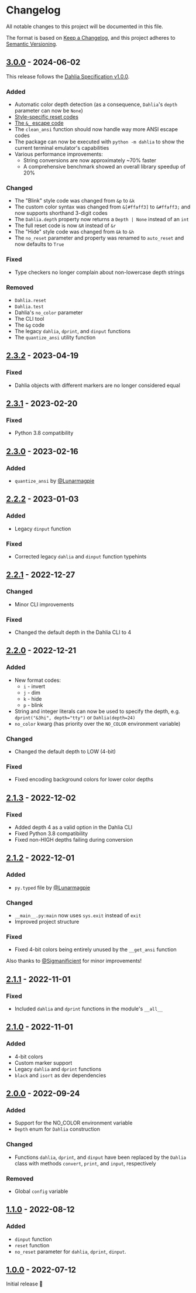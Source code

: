 # Changelog

All notable changes to this project will be documented in this file.

The format is based on [Keep a Changelog](https://keepachangelog.com/en/1.0.0/),
and this project adheres to [Semantic Versioning](https://semver.org/spec/v2.0.0.html).

## [3.0.0] - 2024-06-02

This release follows the [Dahlia Specification v1.0.0][spec].

### Added
- Automatic color depth detection (as a consequence, `Dahlia`'s `depth`
  parameter can now be `None`)
- [Style-specific reset codes][spec-reset]
- [The `&_` escape code][spec-esc]
- The `clean_ansi` function should now handle way more ANSI escape codes
- The package can now be executed with `python -m dahlia` to show the current
  terminal emulator's capabilities
- Various performance improvements:
  - String conversions are now approximately ~70% faster
  - A comprehensive benchmark showed an overall library speedup of 20%

### Changed
- The "Blink" style code was changed from `&p` to `&k`
- The custom color syntax was changed from `&[#ffaff3]` to `&#ffaff3;` and now
  supports shorthand 3-digit codes
- The `Dahlia.depth` property now returns a `Depth | None` instead of an `int`
- The full reset code is now `&R` instead of `&r`
- The "Hide" style code was changed from `&k` to `&h`
- The `no_reset` parameter and property was renamed to `auto_reset` and now
  defaults to `True`

### Fixed
- Type checkers no longer complain about non-lowercase depth strings

### Removed
- `Dahlia.reset`
- `Dahlia.test`
- Dahlia's `no_color` parameter
- The CLI tool
- The `&g` code
- The legacy `dahlia`, `dprint`, and `dinput` functions
- The `quantize_ansi` utility function

[spec]: https://github.com/dahlia-lib/spec/
[spec-reset]: https://github.com/dahlia-lib/spec/blob/main/SPECIFICATION.md#resetting
[spec-esc]: https://github.com/dahlia-lib/spec/blob/main/SPECIFICATION.md#escaping

## [2.3.2] - 2023-04-19

### Fixed
- Dahlia objects with different markers are no longer considered equal

## [2.3.1] - 2023-02-20

### Fixed
- Python 3.8 compatibility

## [2.3.0] - 2023-02-16

### Added
- `quantize_ansi` by [@Lunarmagpie](https://github.com/Lunarmagpie)

## [2.2.2] - 2023-01-03

### Added
- Legacy `dinput` function

### Fixed
- Corrected legacy `dahlia` and `dinput` function typehints

## [2.2.1] - 2022-12-27

### Changed
- Minor CLI improvements

### Fixed
- Changed the default depth in the Dahlia CLI to 4

## [2.2.0] - 2022-12-21

### Added
- New format codes:
  - `i` - invert
  - `j` - dim
  - `k` - hide
  - `p` - blink
- String and integer literals can now be used to specify the depth, e.g. `dprint("&3hi", depth="tty")` or `Dahlia(depth=24)`
- `no_color` kwarg (has priority over the `NO_COLOR` environment variable)

### Changed
- Changed the default depth to LOW (4-bit)

### Fixed
- Fixed encoding background colors for lower color depths

## [2.1.3] - 2022-12-02

### Fixed
- Added depth 4 as a valid option in the Dahlia CLI
- Fixed Python 3.8 compatibility
- Fixed non-HIGH depths failing during conversion

## [2.1.2] - 2022-12-01

### Added
- `py.typed` file by [@Lunarmagpie](https://github.com/Lunarmagpie)

### Changed
- `__main__.py:main` now uses `sys.exit` instead of `exit`
- Improved project structure

### Fixed
- Fixed 4-bit colors being entirely unused by the `__get_ansi` function

Also thanks to [@Sigmanificient](https://github.com/Sigmanificient) for minor improvements!

## [2.1.1] - 2022-11-01

### Fixed
- Included `dahlia` and `dprint` functions in the module's `__all__`

## [2.1.0] - 2022-11-01

### Added
- 4-bit colors
- Custom marker support
- Legacy `dahlia` and `dprint` functions
- `black` and `isort` as dev dependencies

## [2.0.0] - 2022-09-24

### Added
- Support for the NO_COLOR environment variable
- `Depth` enum for `Dahlia` construction

### Changed
- Functions `dahlia`, `dprint`, and `dinput` have been replaced by the `Dahlia` class with methods `convert`, `print`, and `input`, respectively

### Removed
- Global `config` variable

## [1.1.0] - 2022-08-12

### Added
- `dinput` function
- `reset` function
- `no_reset` parameter for `dahlia`, `dprint`, `dinput`.

## [1.0.0] - 2022-07-12

Initial release 🎉

[1.0.0]: https://github.com/trag1c/Dahlia/releases/tag/1.0.0
[1.1.0]: https://github.com/trag1c/Dahlia/compare/1.0.0...1.1.0
[2.0.0]: https://github.com/trag1c/Dahlia/compare/1.1.0...2.0.0
[2.1.0]: https://github.com/trag1c/Dahlia/compare/2.0.0...2.1.0
[2.1.1]: https://github.com/trag1c/Dahlia/compare/2.1.0...2.1.1
[2.1.2]: https://github.com/trag1c/Dahlia/compare/2.1.1...2.1.2
[2.1.3]: https://github.com/trag1c/Dahlia/compare/2.1.2...2.1.3
[2.2.0]: https://github.com/trag1c/Dahlia/compare/2.1.3...2.2.0
[2.2.1]: https://github.com/trag1c/Dahlia/compare/2.2.0...2.2.1
[2.2.2]: https://github.com/trag1c/Dahlia/compare/2.2.1...2.2.2
[2.3.0]: https://github.com/trag1c/Dahlia/compare/2.2.2...2.3.0
[2.3.1]: https://github.com/trag1c/Dahlia/compare/2.3.0...2.3.1
[2.3.2]: https://github.com/trag1c/Dahlia/compare/2.3.1...2.3.2
[3.0.0]: https://github.com/trag1c/Dahlia/compare/2.3.2...3.0.0
